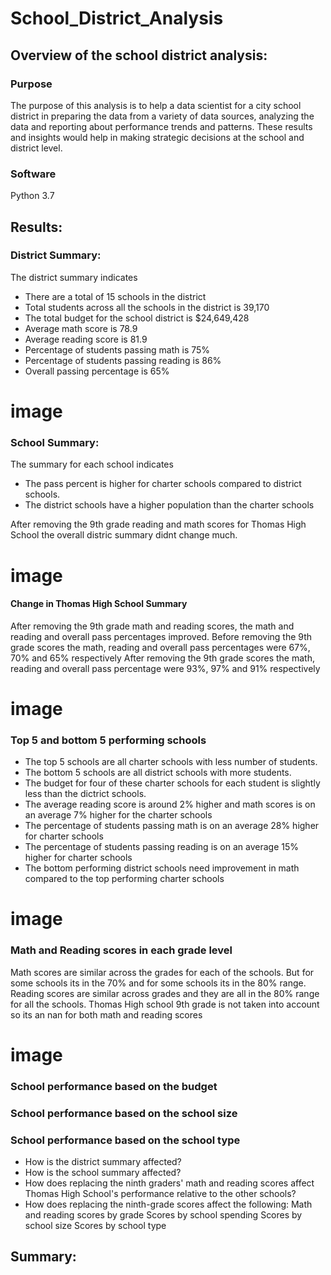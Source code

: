 # School_District_Analysis

## Overview of the school district analysis:
### Purpose
The purpose of this analysis is to help a data scientist for a city school district in preparing the data from a variety of data sources, analyzing the data  and reporting about performance trends and patterns. These results and insights would help in making strategic decisions at the school and district level.    

### Software 
Python 3.7

## Results:
### District Summary:
The district summary indicates 
- There are a total of 15 schools in the district
- Total students across all the schools in the district is 39,170
- The total budget for the school district is $24,649,428
- Average math score is 78.9
- Average reading score is 81.9 
- Percentage of students passing math is 75%
- Percentage of students passing reading is 86%
- Overall passing percentage is 65%
# image

### School Summary:
The summary for each school indicates 
- The pass percent is higher for charter schools compared to district schools.
- The district schools have a higher population than the charter schools

After removing the 9th grade reading and math scores for Thomas High School the overall distric summary didnt change much.

# image

#### Change in Thomas High School Summary
After removing the 9th grade math and reading scores, the math and reading and overall pass percentages improved.
Before removing the 9th grade scores the math, reading and overall pass percentages were 67%, 70% and 65% respectively 
After removing the 9th grade scores the math, reading and overall pass percentage were  93%, 97% and 91% respectively

# image

### Top 5 and bottom 5 performing schools
- The top 5 schools are all charter schools with less number of students.
- The bottom 5 schools are all district schools with more students.
- The budget for four of these charter schools for each student is slightly less than the dictrict schools.
- The average reading score is around 2% higher and math scores is on an average 7% higher for the charter schools  
- The percentage of students passing math is on an average 28% higher for charter schools
- The percentage of students passing reading is on an average 15% higher for charter schools
- The bottom performing district schools need improvement in math compared to the top performing charter schools
# image
### Math and Reading scores in each grade level
Math scores are similar across the grades for each of the schools. But for some schools its in the 70% and for some schools its in the 80% range.
Reading scores are similar across grades and they are all in the 80% range for all the schools.
Thomas High school 9th grade is not taken into account so its an nan for both math and reading scores

# image
### School performance based on the budget


### School performance based on the school size

### School performance based on the school type


- How is the district summary affected?
- How is the school summary affected?
- How does replacing the ninth graders' math and reading scores affect Thomas High School's performance relative to the other schools?
- How does replacing the ninth-grade scores affect the following:
   Math and reading scores by grade
   Scores by school spending
   Scores by school size
   Scores by school type

## Summary:
